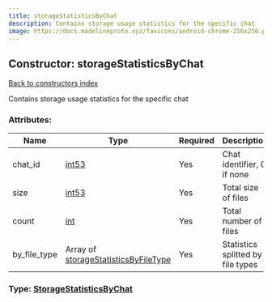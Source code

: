```yaml
---
title: storageStatisticsByChat
description: Contains storage usage statistics for the specific chat
image: https://docs.madelineproto.xyz/favicons/android-chrome-256x256.png
---
```

## Constructor: storageStatisticsByChat  
[Back to constructors index](index.md)



Contains storage usage statistics for the specific chat

### Attributes:

| Name     |    Type       | Required | Description |
|----------|---------------|----------|-------------|
|chat\_id|[int53](../types/int53.md) | Yes|Chat identifier, 0 if none|
|size|[int53](../types/int53.md) | Yes|Total size of files|
|count|[int](../types/int.md) | Yes|Total number of files|
|by\_file\_type|Array of [storageStatisticsByFileType](../constructors/storageStatisticsByFileType.md) | Yes|Statistics splitted by file types|



### Type: [StorageStatisticsByChat](../types/StorageStatisticsByChat.md)


